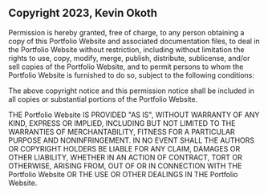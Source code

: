 ## Copyright 2023, Kevin Okoth

Permission is hereby granted, free of charge, to any person obtaining a copy of this Portfolio Website and associated documentation files, to deal in the Portfolio Website without restriction, including without limitation the rights to use, copy, modify, merge, publish, distribute, sublicense, and/or sell copies of the Portfolio Website, and to permit persons to whom the Portfolio Website is furnished to do so, subject to the following conditions:

The above copyright notice and this permission notice shall be included in all copies or substantial portions of the Portfolio Website.

THE Portfolio Website IS PROVIDED "AS IS", WITHOUT WARRANTY OF ANY KIND, EXPRESS OR IMPLIED, INCLUDING BUT NOT LIMITED TO THE WARRANTIES OF MERCHANTABILITY, FITNESS FOR A PARTICULAR PURPOSE AND NONINFRINGEMENT. IN NO EVENT SHALL THE AUTHORS OR COPYRIGHT HOLDERS BE LIABLE FOR ANY CLAIM, DAMAGES OR OTHER LIABILITY, WHETHER IN AN ACTION OF CONTRACT, TORT OR OTHERWISE, ARISING FROM, OUT OF OR IN CONNECTION WITH THE Portfolio Website OR THE USE OR OTHER DEALINGS IN THE Portfolio Website.
